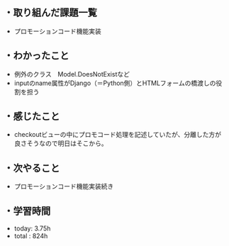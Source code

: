 ## ・取り組んだ課題一覧
- プロモーションコード機能実装

## ・わかったこと
- 例外のクラス　Model.DoesNotExistなど
- inputのname属性がDjango（＝Python側）とHTMLフォームの橋渡しの役割を担う

## ・感じたこと
- checkoutビューの中にプロモコード処理を記述していたが、分離した方が良さそうなので明日はそこから。

## ・次やること
- プロモーションコード機能実装続き
　
## ・学習時間
- today: 3.75h
- total  : 824h